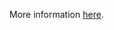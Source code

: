 More information [here](https://docs.bridgecrew.io/docs/ensure-gcp-google-compute-firewall-ingress-does-not-allow-ftp-port-20-access).
